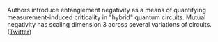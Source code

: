 
Authors introduce entanglement negativity as a means of quantifying measurement-induced criticality in "hybrid" quantum circuits. Mutual negativity has scaling dimension 3 across several variations of circuits. ([Twitter](https://twitter.com/JoshuahHeath/status/1334142979683053570))
